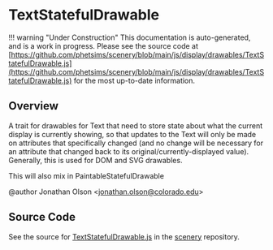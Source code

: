 # TextStatefulDrawable

!!! warning "Under Construction"
    This documentation is auto-generated, and is a work in progress. Please see the source code at
    [https://github.com/phetsims/scenery/blob/main/js/display/drawables/TextStatefulDrawable.js](https://github.com/phetsims/scenery/blob/main/js/display/drawables/TextStatefulDrawable.js) for the most up-to-date information.

## Overview

A trait for drawables for Text that need to store state about what the current display is currently showing,
so that updates to the Text will only be made on attributes that specifically changed (and no change will be
necessary for an attribute that changed back to its original/currently-displayed value). Generally, this is used
for DOM and SVG drawables.

This will also mix in PaintableStatefulDrawable

@author Jonathan Olson &lt;jonathan.olson@colorado.edu&gt;



## Source Code

See the source for [TextStatefulDrawable.js](https://github.com/phetsims/scenery/blob/main/js/display/drawables/TextStatefulDrawable.js) in the [scenery](https://github.com/phetsims/scenery) repository.
